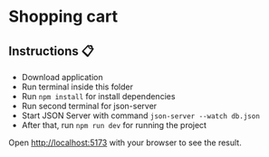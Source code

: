 <div>
  <h1>Shopping cart</h1>
</div>

## Instructions 📋

- Download application
- Run terminal inside this folder
- Run `npm install` for install dependencies
- Run second terminal for json-server
- Start JSON Server with command `json-server --watch db.json`
- After that, run `npm run dev` for running the project

Open [http://localhost:5173](http://localhost:5173) with your browser to see the result.
